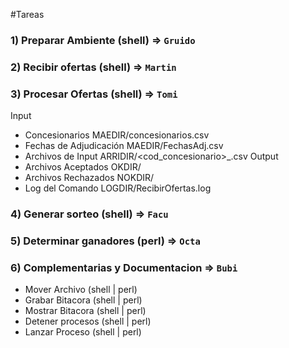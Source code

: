 #Tareas

### 1) Preparar Ambiente (shell) => `Gruido`

### 2) Recibir ofertas (shell) => `Martin`
### 3) Procesar Ofertas (shell) => `Tomi`
Input
- Concesionarios MAEDIR/concesionarios.csv
- Fechas de Adjudicación MAEDIR/FechasAdj.csv
- Archivos de Input ARRIDIR/<cod_concesionario>_<aniomesdia>.csv
Output
- Archivos Aceptados OKDIR/<nombre del archivo>
- Archivos Rechazados NOKDIR/<nombre del archivo>
- Log del Comando LOGDIR/RecibirOfertas.log
### 4) Generar sorteo (shell) => `Facu`
### 5) Determinar ganadores (perl) => `Octa`
### 6) Complementarias y Documentacion => `Bubi`
* Mover Archivo (shell | perl)
* Grabar Bitacora (shell | perl)
* Mostrar Bitacora (shell | perl)
* Detener procesos (shell | perl)
* Lanzar Proceso (shell | perl)

